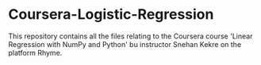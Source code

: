 # Coursera-Logistic-Regression
This repository contains all the files relating to the Coursera course 'Linear Regression with NumPy and Python' bu instructor Snehan Kekre on the platform Rhyme.
